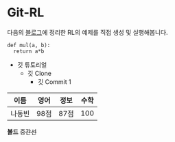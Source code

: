 # Git-RL 
다음의 [블로그](https://minje-seok.github.io)에 정리한 RL의 예제를 직접 생성 및 실행해봅니다. 


```
def mul(a, b):
  return a*b
```

* 깃 튜토리얼
  * 깃 Clone
    * 깃 Commit 1

이름|영어|정보|수학
---|---|---|---
나동빈|98점|87점|100

**볼드** ~~중간선~~
